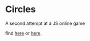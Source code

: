 # Circles
A second attempt at a JS online game

find [here](www.michaelagius.uk/circles) or [here](www.antoniasiu.co.uk/circles).
